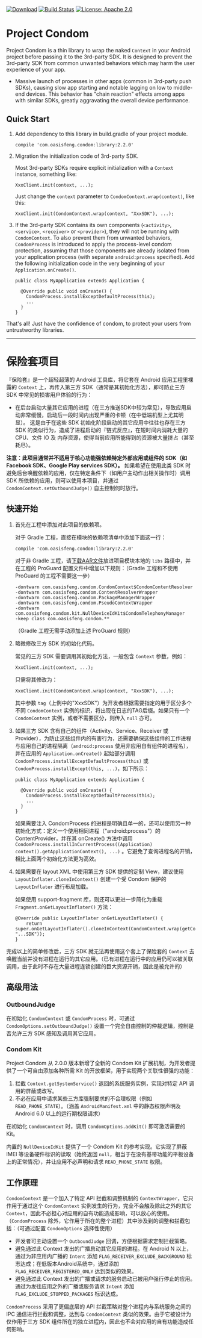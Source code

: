 [![Download](https://api.bintray.com/packages/oasisfeng/maven/condom/images/download.svg)](https://bintray.com/oasisfeng/maven/condom/_latestVersion)
[![Build Status](https://travis-ci.org/oasisfeng/condom.svg?branch=master)](https://travis-ci.org/oasisfeng/condom)
[![License: Apache 2.0](https://img.shields.io/badge/license-Apache%202.0-blue.svg)](LICENSE)

# Project Condom

Project Condom is a thin library to wrap the naked `Context` in your Android project before passing it to the 3rd-party SDK. It is designed to prevent the 3rd-party SDK from common unwanted behaviors which may harm the user experience of your app.

* Massive launch of processes in other apps (common in 3rd-party push SDKs), causing slow app starting and notable lagging on low to middle-end devices. This behavior has "chain reaction" effects among apps with similar SDKs, greatly aggravating the overall device performance.

## Quick Start

1. Add dependency to this library in build.gradle of your project module.

   ```
   compile 'com.oasisfeng.condom:library:2.2.0'
   ```

2. Migration the initialization code of 3rd-party SDK.

   Most 3rd-party SDKs require explicit initialization with a `Context` instance, something like:
   ```
   XxxClient.init(context, ...);
   ```

   Just change the `context` parameter to `CondomContext.wrap(context)`, like this:
   ```
   XxxClient.init(CondomContext.wrap(context, "XxxSDK"), ...);
   ```

3. If the 3rd-party SDK contains its own components (`<activity>`, `<service>`, `<receiver>` or `<provider>`), they will not be running with `CondomContext`. To also prevent them from unwanted behaviors, `CondomProcess` is introduced to apply the process-level condom protection, assuming that those components are already isolated from your application process (with separate `android:process` specified). Add the following initialization code in the very beginning of your `Application.onCreate()`.
   ```
   public class MyApplication extends Application {

     @Override public void onCreate() {
       CondomProcess.installExceptDefaultProcess(this);
       ...
     }
   }
   ```

That's all! Just have the confidence of condom, to protect your users from untrustworthy libraries.

---------------

# 保险套项目

『保险套』是一个超轻超薄的 Android 工具库，将它套在 Android 应用工程里裸露的 `Context` 上，再传入第三方 SDK（通常是其初始化方法），即可防止三方 SDK 中常见的损害用户体验的行为：

* 在后台启动大量其它应用的进程（在三方推送SDK中较为常见），导致应用启动非常缓慢，启动后一段时间内出现严重的卡顿（在中低端机型上尤其明显）。
这是由于在这些 SDK 初始化阶段启动的其它应用中往往也存在三方 SDK 的类似行为，造成了进程启动的『链式反应』，在短时间内消耗大量的 CPU、文件 IO 及
内存资源，使得当前应用所能得到的资源被大量挤占（甚至耗尽）。

**注意：此项目通常并不适用于核心功能强依赖特定外部应用或组件的 SDK（如Facebook SDK、Google Play services SDK）。** 如果希望在使用此类 SDK 时避免后台唤醒依赖的应用，仅在特定条件下（如用户主动作出相关操作时）调用 SDK 所依赖的应用，则可以使用本项目，并通过 `CondomContext.setOutboundJudge()` 自主控制何时放行。

## 快速开始

1. 首先在工程中添加对此项目的依赖项。

   对于 Gradle 工程，直接在模块的依赖项清单中添加下面这一行：

   ```
   compile 'com.oasisfeng.condom:library:2.2.0'
   ```

   对于非 Gradle 工程，请[下载AAR文件](http://jcenter.bintray.com/com/oasisfeng/condom/library/)放进项目模块本地的 `libs` 路径中，并在工程的 ProGuard 配置文件中增加以下规则：（Gradle 工程和不使用 ProGuard 的工程不需要这一步）

   ```
   -dontwarn com.oasisfeng.condom.CondomContext$CondomContentResolver
   -dontwarn com.oasisfeng.condom.ContentResolverWrapper
   -dontwarn com.oasisfeng.condom.PackageManagerWrapper
   -dontwarn com.oasisfeng.condom.PseudoContextWrapper
   -dontwarn com.oasisfeng.condom.kit.NullDeviceIdKit$CondomTelephonyManager
   -keep class com.oasisfeng.condom.**
   ```
   （Gradle 工程无需手动添加上述 ProGuard 规则）

2. 略微修改三方 SDK 的初始化代码。

   常见的三方 SDK 需要调用其初始化方法，一般包含 `Context` 参数，例如：

   ```
   XxxClient.init(context, ...);
   ```

   只需将其修改为：

   ```
   XxxClient.init(CondomContext.wrap(context, "XxxSDK"), ...);
   ```

   其中参数 `tag`（上例中的"XxxSDK"）为开发者根据需要指定的用于区分多个不同 `CondomContext` 实例的标识，将出现在日志的TAG后缀。如果只有一个 `CondomContext` 实例，或者不需要区分，则传入 `null` 亦可。

3. 如果三方 SDK 含有自己的组件（Activity、Service、Receiver 或 Provider），为防止这些组件内的有害行为，还需要确保这些组件的工作进程与应用自己的进程隔离（`android:process` 使用非应用自有组件的进程名），并在应用的 `Application.onCreate()` 起始部分调用 `CondomProcess.installExceptDefaultProcess(this)` 或 `CondomProcess.installExcept(this, ...)`，如下所示：

   ```
   public class MyApplication extends Application {

     @Override public void onCreate() {
       CondomProcess.installExceptDefaultProcess(this);
       ...
     }
   }
   ```

   如果需要注入 CondomProcess 的进程是明确且单一的，还可以使用另一种初始化方式：定义一个使用相同进程（"android:process"）的 ContentProvider，并在其 onCreate() 方法中调用 `CondomProcess.installInCurrentProcess((Application) context().getApplicationContext(), ...)` 。它避免了查询进程名的开销，相比上面两个初始化方法更为高效。

4. 如果需要在 layout XML 中使用第三方 SDK 提供的定制 View，建议使用 `LayoutInflater.cloneInContext()` 创建一个受 Condom 保护的 `LayoutInflater` 进行布局加载。

   如果使用 support-fragment 库，则还可以更进一步简化为重载 `Fragment.onGetLayoutInflater()` 方法：

   ```
   @Override public LayoutInflater onGetLayoutInflater() {
       return super.onGetLayoutInflater().cloneInContext(CondomContext.wrap(getContext(), "...SDK"));
   }
   ```

完成以上的简单修改后，三方 SDK 就无法再使用这个套上了保险套的 `Context` 去唤醒当前并没有进程在运行的其它应用。（已有进程在运行中的应用仍可以被关联调用，由于此时不存在大量进程连锁创建的巨大资源开销，因此是被允许的）

## 高级用法

### OutboundJudge

在初始化 `CondomContext` 或 `CondomProcess` 时，可通过 `CondomOptions.setOutboundJudge()` 设置一个完全自由控制的仲裁逻辑，控制是否允许三方 SDK 感知及调用其它应用。

### Condom Kit

Project Condom 从 2.0.0 版本新增了全新的 Condom Kit 扩展机制，为开发者提供了一个可自由添加各种所需 Kit 的开放框架，用于实现两个关联性很强的功能：

1. 拦截 `Context.getSystemService()` 返回的系统服务实例，实现对特定 API 调用的屏蔽或改写。
2. 不必在应用中请求某些三方库强制要求的不合理权限（例如 `READ_PHONE_STATE`）。（涵盖 `AndroidManifest.xml` 中的静态权限声明及 Android 6.0 以上的运行期权限请求）

在初始化 `CondomContext` 时，调用 `CondomOptions.addKit()` 即可激活需要的 Kit。

内置的 `NullDeviceIdKit` 提供了一个 Condom Kit 的参考实现。它实现了屏蔽 IMEI 等设备硬件标识的读取（始终返回 `null`，相当于在没有基带功能的平板设备上的正常情况），并让应用不必声明和请求 `READ_PHONE_STATE` 权限。

## 工作原理

`CondomContext` 是一个加入了特定 API 拦截和调整机制的 `ContextWrapper`，它只作用于通过这个 `CondomContext` 实例发生的行为，完全不会触及除此之外的其它 `Context`，因此不必担心对应用的自有功能造成影响，可以放心的使用。（`CondomProcess` 除外，它作用于所在的整个进程）其中涉及到的调整和拦截包括：（可通过配置 `CondomOptions` 选择性使用）

* 开发者可主动设置一个 `OutboundJudge` 回调，方便根据需求定制拦截策略。
* 避免通过此 Context 发出的广播启动其它应用的进程。在 Android N 以上，通过为非应用内广播的 `Intent` 添加 `FLAG_RECEIVER_EXCLUDE_BACKGROUND` 标志达成；在低版本Android系统中，通过添加 `FLAG_RECEIVER_REGISTERED_ONLY` 达到类似的效果。
* 避免通过此 Context 发出的广播或请求的服务启动已被用户强行停止的应用。通过为发往应用之外的广播或服务请求 `Intent` 添加 `FLAG_EXCLUDE_STOPPED_PACKAGES` 标识达成。

`CondomProcess` 采用了更偏底层的 API 拦截策略对整个进程内与系统服务之间的 IPC 通信进行拦截和调整，达到与 `CondomContext` 类似的效果。由于它被设计为仅作用于三方 SDK 组件所在的独立进程内，因此也不会对应用的自有功能造成任何影响。
